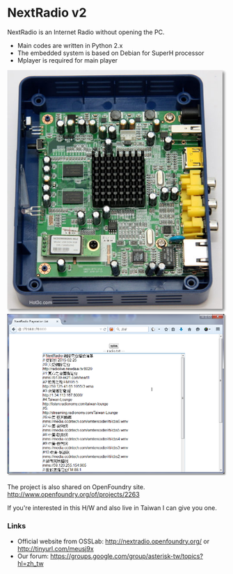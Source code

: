 NextRadio v2
=============

NextRadio is an Internet Radio without opening the PC.
* Main codes are written in Python 2.x
* The embedded system is based on Debian for SuperH processor
* Mplayer is required for main player

![image](https://raw.githubusercontent.com/a-lang/NextRadio/master/Screenshot1.jpg)
![image](https://raw.githubusercontent.com/a-lang/NextRadio/master/Screenshot2.png)

The project is also shared on OpenFoundry site. http://www.openfoundry.org/of/projects/2263

If you're interested in this H/W and also live in Taiwan I can give you one.

### Links
* Official website from OSSLab: http://nextradio.openfoundry.org/ or http://tinyurl.com/meusj9x
* Our forum: https://groups.google.com/group/asterisk-tw/topics?hl=zh_tw
